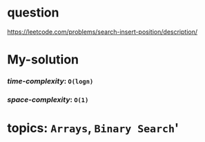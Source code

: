 # question
https://leetcode.com/problems/search-insert-position/description/

# **My-solution**

### _time-complexity_: `O(logn)`
### _space-complexity_: `O(1)`



# topics: `Arrays`, `Binary Search`'
